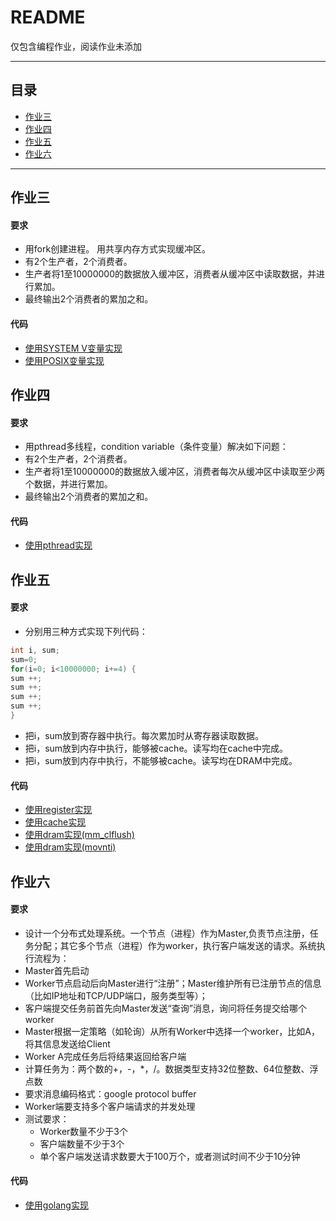 README
===========================
仅包含编程作业，阅读作业未添加
****
## 目录
* [作业三](#作业三)
* [作业四](#作业四)
* [作业五](#作业五)
* [作业六](#作业六)
****
作业三
-----------
#### 要求
* 用fork创建进程。 用共享内存方式实现缓冲区。
* 有2个生产者，2个消费者。 
* 生产者将1至10000000的数据放入缓冲区，消费者从缓冲区中读取数据，并进行累加。 
* 最终输出2个消费者的累加之和。
#### 代码
* [使用SYSTEM V变量实现](https://github.com/Wanderingqiu/os_homework/blob/master/homework3/homework3_SYSTEMV.c)
* [使用POSIX变量实现](https://github.com/Wanderingqiu/os_homework/blob/master/homework3/homework3_POSIX.c)

作业四
-----------
#### 要求
* 用pthread多线程，condition variable（条件变量）解决如下问题：
* 有2个生产者，2个消费者。
* 生产者将1至10000000的数据放入缓冲区，消费者每次从缓冲区中读取至少两个数据，并进行累加。 
* 最终输出2个消费者的累加之和。
#### 代码
* [使用pthread实现](https://github.com/Wanderingqiu/os_homework/blob/master/homework4/homework4_pthread.c)

作业五
-----------
#### 要求
* 分别用三种方式实现下列代码：
```c
int i, sum;  
sum=0;  
for(i=0; i<10000000; i+=4) {  
sum ++;  
sum ++;  
sum ++;  
sum ++;  
}  
```
* 把i，sum放到寄存器中执行。每次累加时从寄存器读取数据。
* 把i，sum放到内存中执行，能够被cache。读写均在cache中完成。
* 把i，sum放到内存中执行，不能够被cache。读写均在DRAM中完成。
#### 代码
* [使用register实现](https://github.com/Wanderingqiu/os_homework/blob/master/homework5/homework5_register.c)
* [使用cache实现](https://github.com/Wanderingqiu/os_homework/blob/master/homework5/homework5_cache.c)
* [使用dram实现(mm_clflush)](https://github.com/Wanderingqiu/os_homework/blob/master/homework5/homework5_dram_clflush.c)
* [使用dram实现(movnti)](https://github.com/Wanderingqiu/os_homework/blob/master/homework5/homework5_dram_movnti.s)

作业六
-----------
#### 要求
* 设计一个分布式处理系统。一个节点（进程）作为Master,负责节点注册，任务分配；其它多个节点（进程）作为worker，执行客户端发送的请求。系统执行流程为：
* Master首先启动
* Worker节点启动后向Master进行“注册”；Master维护所有已注册节点的信息（比如IP地址和TCP/UDP端口，服务类型等）；
* 客户端提交任务前首先向Master发送“查询”消息，询问将任务提交给哪个worker
* Master根据一定策略（如轮询）从所有Worker中选择一个worker，比如A，将其信息发送给Client
* Worker A完成任务后将结果返回给客户端
* 计算任务为：两个数的+，-，*，/。数据类型支持32位整数、64位整数、浮点数
* 要求消息编码格式：google protocol buffer
* Worker端要支持多个客户端请求的并发处理
* 测试要求：
    * Worker数量不少于3个
    * 客户端数量不少于3个
    * 单个客户端发送请求数要大于100万个，或者测试时间不少于10分钟

#### 代码
* [使用golang实现](https://github.com/Wanderingqiu/golang/tree/master/socket%20RPC)
